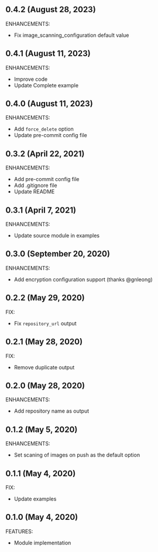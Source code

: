 ## 0.4.2 (August 28, 2023)

ENHANCEMENTS:

* Fix image_scanning_configuration default value

## 0.4.1 (August 11, 2023)

ENHANCEMENTS:

* Improve code
* Update Complete example

## 0.4.0 (August 11, 2023)

ENHANCEMENTS:

* Add `force_delete` option
* Update pre-commit config file

## 0.3.2 (April 22, 2021)

ENHANCEMENTS:

* Add pre-commit config file
* Add .gitignore file
* Update README

## 0.3.1 (April 7, 2021)

ENHANCEMENTS:

  * Update source module in examples

## 0.3.0 (September 20, 2020)

ENHANCEMENTS:

  * Add encryption configuration support (thanks @gnleong)

## 0.2.2 (May 29, 2020)

FIX:

  * Fix `repository_url` output

## 0.2.1 (May 28, 2020)

FIX:

  * Remove duplicate output

## 0.2.0 (May 28, 2020)

ENHANCEMENTS:

  * Add repository name as output


## 0.1.2 (May 5, 2020)

ENHANCEMENTS:

  * Set scaning of images on push as the default option

## 0.1.1 (May 4, 2020)

FIX:

  * Update examples

## 0.1.0 (May 4, 2020)

FEATURES:

  * Module implementation
